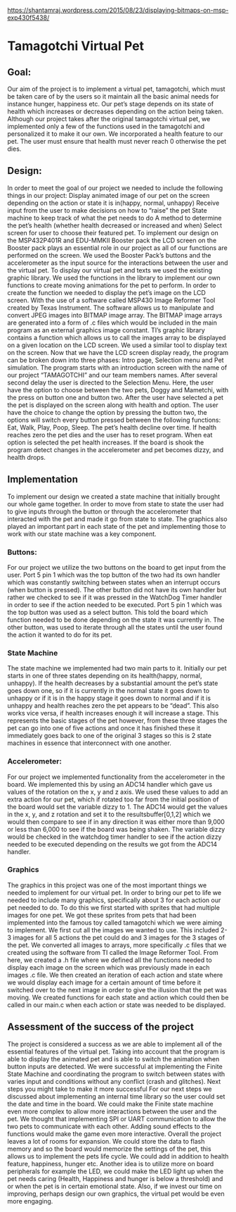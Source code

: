 
https://shantamraj.wordpress.com/2015/08/23/displaying-bitmaps-on-msp-exp430f5438/

# Tamagotchi Virtual Pet

## Goal:
Our aim of the project is to implement a virtual pet, tamagotchi, which must be taken care of by the users so it maintain all the basic animal needs for instance hunger, happiness etc. Our pet’s stage depends on its state of health which increases or decreases depending on the action being taken. Although our project takes after the original tamagotchi virtual pet, we implemented only a few of the functions used in the tamagotchi and personalized it to make it our own. We incorporated a health feature to our pet. The user must ensure that health must never reach 0 otherwise the pet dies.

## Design:
In order to meet the goal of our project we needed to include the following things in our project:
Display animated image of our pet on the screen depending on the action or state it is in(happy, normal, unhappy)
Receive input from the user to make decisions on how to “raise” the pet
State machine to keep track of what the pet needs to do
A method to determine the pet’s health (whether health decreased or increased and when)
Select screen for user to choose their featured pet. 
To implement our design on the MSP432P401R and EDU-MMKII Booster pack the LCD screen on the Booster pack plays an essential role in our project as all of our functions are performed on the screen. We used the Booster Pack’s buttons and the accelerometer as the input source for the interactions between the user and the virtual pet.
	To display our virtual pet and texts we used the existing graphic library. We used the functions in the library to implement our own functions to create moving animations for the pet to perform. In order to create the function we needed to display the pet’s image on the LCD screen. With the use of a software called MSP430 Image Reformer Tool created by Texas Instrument. The software allows us to manipulate and convert JPEG images into BITMAP image array. The BITMAP image arrays are generated into a form of .c files which would be included in the main program as an external graphics image constant. TI’s graphic library contains a function which allows us to call the images array to be displayed on a given location on the LCD screen. We used a similar tool to display text on the screen.
	Now that we have the LCD screen display ready, the program can be broken down into three phases: Intro page, Selection menu and Pet simulation. The program starts with an introduction screen with the name of our project “TAMAGOTCHI” and our team members names. After several second delay the user is directed to the Selection Menu. Here, the user have the option to choose between the two pets, Doggy and Mametchi, with the press on button one and button two. After the user have selected a pet the pet is displayed on the screen along with health and option. The user have the choice to change the option by pressing the button two, the options will switch every button pressed between the following functions: Eat, Walk, Play, Poop, Sleep. The pet’s health decline over time. If health reaches zero the pet dies and the user has to reset program. When eat option is selected the pet health increases. If the board is shook the program detect changes in the accelerometer and pet becomes dizzy, and health drops.

## Implementation
To implement our design we created a state machine that initially brought our whole game together. In order to move from state to state the user had to give inputs through the button or through the accelerometer that interacted with the pet and made it go from state to state. The graphics also played an important part in each state of the pet and implementing those to work with our state machine was a key component.

### Buttons: 
For our project we utilize the two buttons on the board to get input from the user. Port 5 pin 1 which was the top button of the two had its own handler which was constantly switching between states when an interrupt occurs (when button is pressed). The other button did not have its own handler but rather we checked to see if it was pressed in the WatchDog Timer handler in order to see if the action needed to be executed. Port 5 pin 1 which was the top button was used as a select button. This told the board which function needed to be done depending on the state it was currently in. The other button, was used to iterate through all the states until the user found the action it wanted to do for its pet. 

### State Machine
The state machine we implemented had two main parts to it. Initially our pet starts in one of three states depending on its health(happy, normal, unhappy). If the health decreases by a substantial amount the pet’s state goes down one, so if it is currently in the normal state it goes down to unhappy or if it is in the happy stage it goes down to normal and if it is unhappy and health reaches zero the pet appears to be “dead”. This also works vice versa, if health increases enough it will increase a stage. This represents the basic stages of the pet however, from these three stages the pet can go into one of five actions and once it has finished these it immediately goes back to one of the original 3 stages so this is 2 state machines in essence that interconnect with one another.

### Accelerometer: 
For our project we implemented functionality from the accelerometer in the board. We implemented this by using an ADC14 handler which gave us values of the rotation on the x, y and z axis. We used these values to add an extra action for our pet, which if rotated too far from the initial position of the board would set the variable dizzy to 1. The ADC14 would get the values in the x, y, and z rotation and set it to the resultsbuffer[0,1,2] which we would then compare to see if in any direction it was either more than 9,000 or less than 6,000 to see if the board was being shaken. The variable dizzy would be checked in the watchdog timer handler to see if the action dizzy needed to be executed depending on the results we got from the ADC14 handler.

### Graphics
The graphics in this project was one of the most important things we needed to implement for our virtual pet. In order to bring our pet to life we needed to include many graphics, specifically about 3 for each action our pet needed to do. To do this we first started with sprites that had multiple images for one pet. We got these sprites from pets that had been implemented into the famous toy called tamagotchi which we were aiming to implement. We first cut all the images we wanted to use. This included 2-3 images for all 5 actions the pet could do and 3 images for the 3 stages of the pet. We converted all images to arrays, more specifically .c files that we created using the software from TI called the Image Reformer Tool. From here, we created a .h file where we defined all the functions needed to display each image on the screen which was previously made in each images .c file. We then created an iteration of each action and state where we would display each image for a certain amount of time before it switched over to the next image in order to give the illusion that the pet was moving. We created functions for each state and action which could then be called in our main.c when each action or state was needed to be displayed.

## Assessment of the success of the project
The project is considered a success as we are able to implement all of the essential features of the virtual pet. Taking into account that the program is able to display the animated pet  and is able to switch the animation when button inputs are detected. We were successful at implementing the Finite State Machine and coordinating the program to switch between states with varies input and conditions without any conflict (crash and glitches).
Next steps you might take to make it more successful
	For our next steps we discussed about implementing an internal time library so the user could set the date and time in the board. We could make the Finite state machine even more complex to allow more interactions between the user and the pet. We thought that implementing SPI or UART communication to allow the two pets to communicate with each other. Adding sound effects to the functions would make the game even more interactive. Overall the project leaves a lot of rooms for expansion. We could store the data to flash memory and so the board would memorize the settings of the pet, this allows us to implement the pets life cycle. We could add in addition to health feature, happiness, hunger etc. Another idea is to utilize more on board peripherals for example the LED, we could make the LED light up when the pet needs caring (Health, Happiness and hunger is below a threshold) and or when the pet is in certain emotional state. Also, if we invest our time on improving, perhaps design our own graphics, the virtual pet would be even more engaging.

